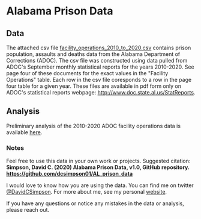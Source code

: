 # Alabama Prison Data

## Data
The attached csv file [facility_operations_2010_to_2020.csv](https://github.com/dcsimpson01/AL_prison_data/blob/main/facility_operations_2010_to_2020.csv) contains prison population, assaults and deaths data from the Alabama Department of Corrections (ADOC). The csv file was constructed using data pulled from ADOC's September monthly statistical reports for the years 2010-2020. See page four of these documents for the exact values in the "Facility Operations" table. Each row in the csv file coresponds to a row in the page four table for a given year. These files are available in pdf form only on ADOC's statistical reports webpage: http://www.doc.state.al.us/StatReports.

## Analysis

Preliminary analysis of the 2010-2020 ADOC facility operations data is available [here](https://github.com/dcsimpson01/AL_prison_data/blob/main/ADOC_Facility_Operations_Analays_2010-2020.pdf).

### Notes
Feel free to use this data in your own work or projects. Suggested citation: **Simpson, David C. (2020) Alabama Prison Data, v1.0, GitHub repository. https://github.com/dcsimpson01/AL_prison_data**

I would love to know how you are using the data. You can find me on twitter [@DavidCSimpson](https://twitter.com/DavidCSimpson). For more about me, see my personal [website](www.davidcsimpson.com).

If you have any questions or notice any mistakes in the data or analysis, please reach out.
